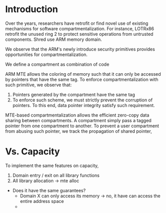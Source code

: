 # Introduction
Over the years, researchers have retrofit or find novel use of existing mechanisms for software compartmentalization. For instance, LOTRx86 retrofit the unused ring 2 to protect sensitive operations from untrusted components. Shred use ARM memory domain.


We observe that the ARM's newly introduce security primitives provides opportunities for compartmentalization.

We define a compartment as combination of code

ARM MTE allows the coloring of memory such that it can only be accessed by pointers that have the same tag. To enforce compartmentalization with such primitive, we observe that:
1. Pointers generated by the compartment have the same tag
2. To enforce such scheme, we must strictly prevent the corruption of pointers. To this end, data pointer integrity satisfy such requirement.

MTE-based compartmentalization allows the efficient zero-copy data sharing between compartments. A compartment simply pass a tagged pointer from one compartment to another. To prevent a user compartment from abusing such pointer, we track the propagation of shared pointer,




# Vs. Capacity
To implement the same features on capacity,
1. Domain entry / exit on all library functions
2. All library allocation -> mte alloc
- Does it have the same guarantees?
	- Domain X can only access its memory -> no, it have can access the entire address space
	- 